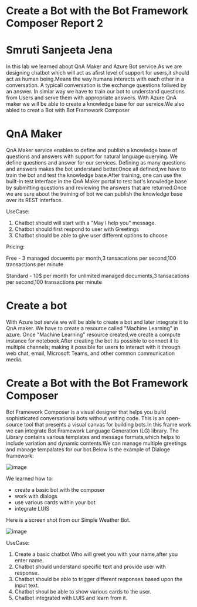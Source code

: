 # Create a Bot with the Bot Framework Composer Report 2
# Smruti Sanjeeta Jena

In this lab we  learned about QnA Maker and Azure Bot service.As we are designing chatbot which will act as afirst level of support
for users,it should act as human being.Means the way humans interacts with each other in a conversation. A typicall conversation is the exchange questions follwed by an answer.
In simlar way we have to train our bot to understand questions from Users and serve them with appropriate answers. With Azure QnA maker we will be able to create a knowledge base for our service.We also abled to creat a Bot with Bot Framework Composer

# QnA Maker
QnA Maker service enables to define and publish a knowledge base of questions and answers with support for natural language querying. We define questions and answer for our services. Defining as many questions and answers makes the bot understand better.Once all defined,we have to train the bot and test the knowledge base.After training, one can use the built-in test interface in the QnA Maker portal to test bot's knowledge base by submitting questions and reviewing the answers that are returned.Once we are sure about the training of bot we can publish the knowledge base over its REST interface.

UseCase:
1. Chatbot should will start with a "May I help you" message.
2. Chatbot should first respond to user with Greetings
3. Chatbot should be able to give user different options to choose

Pricing:

Free -   3 managed docuemts per month,3 tansacations per second,100 transactions per minute

Standard - 10$ per month for unlimited managed documents,3 tansacations per second,100 transactions per minute 

# Create a bot
With Azure bot servie we will be able to create a bot and later integrate it to QnA maker. We have to create a resource called "Machine Learning" in azure.
Once "Machine Learning" resource created,we create a compute instance for notebook.After creating the bot its possible to connect it to multiple channels; making it possible for 
users to interact with it through web chat, email, Microsoft Teams, and other common communication media.


# Create a Bot with the Bot Framework Composer
Bot Framework Composer is a visual designer that helps you build sophisticated conversational bots without writing code. This is an open-source tool that presents a visual 
canvas for building bots.In this frame work we can integrate Bot Framework Language Generation (LG) library. The Library contains various templates and message formats,which helps to include variation and dynamic contents.We can manage multiple greetings and manage tempalates for our bot.Below is the example of Dialoge framework:

![image](https://user-images.githubusercontent.com/63377540/98999588-55094800-2538-11eb-8c19-dfb31ddd6483.png)

We  learned how to:

- create a basic bot with the composer
- work with dialogs
- use various cards within your bot
- integrate LUIS


Here is a screen shot from our Simple Weather Bot.

![image](https://user-images.githubusercontent.com/63377540/98999455-1d9a9b80-2538-11eb-84c4-f936283e6bd8.png)


UseCase:
1. Create a basic chatbot Who will greet you with your name,after you enter name.
2. Chatbot should understand specific text and provide user with response.
3. Chatbot should be able to trigger different responses based upon the input text.
4. Chatbot shoul be able to show various cards to the user.
5. Chatbot integrated with LUIS and learn from it.



